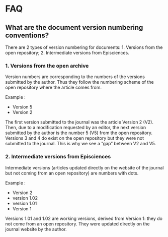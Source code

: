 # FAQ
## What are the document version numbering conventions?
There are 2 types of version numbering for documents: 1. Versions from the open repository; 2. Intermediate versions from Episciences.

### 1. Versions from the open archive
Version numbers are corresponding to the numbers of the versions submitted by the author. Thus they follow the numbering scheme of the open repository where the article comes from.

Example :

- Version 5
- Version 2

The first version submitted to the journal was the article Version 2 (V2). Then, due to a modification requested by an editor, the next version submitted by the author is the number 5 (V5) from the open repository. Versions 3 and 4 do exist on the open repository but they were not submitted to the journal. This is why we see a “gap” between V2 and V5.

### 2. Intermediate versions from Episciences
Intermediate versions (articles updated directly on the website of the journal but not coming from an open repository) are numbers with dots.

Example : 

- Version 2
- version 1.02
- version 1.01
- Version 1

Versions 1.01 and 1.02 are working versions, derived from Version 1: they do not come from an open repository. They were updated directly on the journal website by the author.
